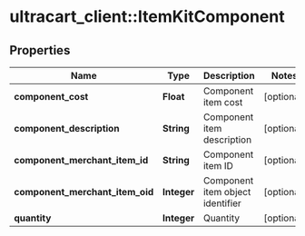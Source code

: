# ultracart_client::ItemKitComponent

## Properties
Name | Type | Description | Notes
------------ | ------------- | ------------- | -------------
**component_cost** | **Float** | Component item cost | [optional] 
**component_description** | **String** | Component item description | [optional] 
**component_merchant_item_id** | **String** | Component item ID | [optional] 
**component_merchant_item_oid** | **Integer** | Component item object identifier | [optional] 
**quantity** | **Integer** | Quantity | [optional] 



